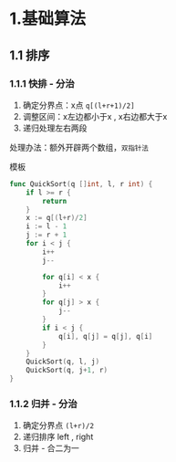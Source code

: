 # 1.基础算法

## 1.1 排序

### 1.1.1 快排 - 分治

1. 确定分界点：x点   `q[(l+r+1)/2]`
2. 调整区间：x左边都小于x , x右边都大于x
3. 递归处理左右两段

处理办法：额外开辟两个数组，`双指针法`

模板

```go
func QuickSort(q []int, l, r int) {
	if l >= r {
		return
	}
	x := q[(l+r)/2]
	i := l - 1
	j := r + 1
	for i < j {
		i++
		j--

		for q[i] < x {
			i++
		}
		for q[j] > x {
			j--
		}
		if i < j {
			q[i], q[j] = q[j], q[i]
		}
	}
	QuickSort(q, l, j)
	QuickSort(q, j+1, r)
}
```



### 1.1.2 归并 - 分治

1. 确定分界点 `(l+r)/2`
2. 递归排序 left , right
3. 归并 - 合二为一

```go
```

